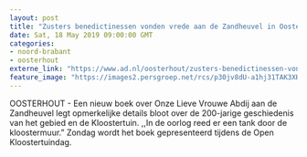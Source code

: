 ```yaml
---
layout: post
title: "Zusters benedictinessen vonden vrede aan de Zandheuvel in Oosterhout"
date: Sat, 18 May 2019 09:00:00 GMT
categories: 
- noord-brabant 
- oosterhout 
externe_link: "https://www.ad.nl/oosterhout/zusters-benedictinessen-vonden-vrede-aan-de-zandheuvel-in-oosterhout~a5a2b0d7/"
feature_image: "https://images2.persgroep.net/rcs/p30jv8dU-a1hj31TAK3XHtKpN2E/diocontent/148586407/_fitwidth/400/?appId=21791a8992982cd8da851550a453bd7f&quality=0.7"
---
```


OOSTERHOUT - Een nieuw boek over Onze Lieve Vrouwe Abdij aan de Zandheuvel legt opmerkelijke details bloot over de 200-jarige geschiedenis van het gebied en de Kloostertuin. ,,In de oorlog reed er een tank door de kloostermuur.” Zondag wordt het boek gepresenteerd tijdens de Open Kloostertuindag.
